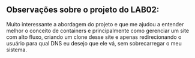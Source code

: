 ## Observações sobre o projeto do LAB02:

Muito interessante a abordagem do projeto e que me ajudou a entender melhor o conceito de containers e principalmente como gerenciar um site com alto fluxo, criando um clone desse site e apenas redirecionando o usuário para qual DNS eu desejo que ele vá, sem sobrecarregar o meu sistema.
